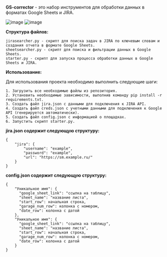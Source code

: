 **GS-corrector** - это набор инструментов для обработки данных в форматах Google Sheets и JIRA.

![image](https://github.com/KiraPixel/GS-corrector/assets/90696175/8ff1d2ba-ad79-4210-8c6d-f64072c0a5e0) ![image](https://github.com/KiraPixel/GS-corrector/assets/90696175/8547e605-d2e9-4769-b9e1-7d281da743a6)

**Структура файлов:**
```
jirasearcher.py - скрипт для поиска задач в JIRA по ключевым словам и создания отчета в формате Google Sheets.
sheetsearcher.py - скрипт для поиска и фильтрации данных в Google Sheets.
starter.py - скрипт для запуска процесса обработки данных в Google Sheets и JIRA.
```


**Использование:**

Для использования проекта необходимо выполнить следующие шаги:

```
1. Загрузить все необходимые файлы из репозитория.
2. Установить необходимые зависимости, выполнив команду pip install -r requirements.txt.
3. Создать файл jira.json с данными для подключения к JIRA API.
4. Создать файл creds.json с учетными данными для подключения к Google API (генерируется автоматически).
5. Создать файл config.json с информацией о площадках.
6. Запустить скрипт starter.py.
```

**jira.json содержит следующую структуру:**
```
{
    "jira": {
        "username": "example",
        "password": "example",
        "url": "https://sm.example.ru/"
    }
}
```

**config.json содержит следующую структуру:**
```
{
    "Уникальное имя": {
      "google_sheet_link": "ссылка на таблицу",
      "sheet_name": "название листа",
      "start_row": начальная строка,
      "garage_num_row": колонка с номером,
      "date_row": колонка с датой
    },
    "Уникальное имя": {
      "google_sheet_link": "ссылка на таблицу",
      "sheet_name": "название листа",
      "start_row": начальная строка,
      "garage_num_row": колонка с номером,
      "date_row": колонка с датой
    }
}
```

